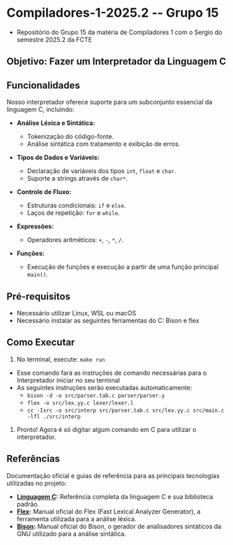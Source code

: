 # Compiladores-1-2025.2 -- Grupo 15

- Repositório do Grupo 15 da matéria de Compiladores 1 com o Sergio do semestre 2025.2 da FCTE

## Objetivo: Fazer um Interpretador da Linguagem C

## Funcionalidades

Nosso interpretador oferece suporte para um subconjunto essencial da linguagem C, incluindo:

- **Análise Léxica e Sintática:**
  - Tokenização do código-fonte.
  - Análise sintática com tratamento e exibição de erros.

- **Tipos de Dados e Variáveis:**
  - Declaração de variáveis dos tipos `int`, `float` e `char`.
  - Suporte a strings através de `char*`.

- **Controle de Fluxo:**
  - Estruturas condicionais: `if` e `else`.
  - Laços de repetição: `for` e `while`.

- **Expressões:**
  - Operadores aritméticos: `+`, `-`, `*`, `/`.

- **Funções:**
  - Execução  de funções e execução a partir de uma função principal `main()`.

## Pré-requisitos

- Necessário utilizar Linux, WSL ou macOS
- Necessário instalar as seguintes ferramentas do C: Bison e flex

## Como Executar

1. No terminal, execute: ``make run``

- Esse comando fará as instruções de comando necessárias para o Interpretador iniciar no seu terminal
- As seguintes instruções serão executadas automaticamente:
  - ``bison -d -o src/parser.tab.c parser/parser.y``
  - ``flex -o src/lex.yy.c lexer/lexer.l``
  - ``cc -Isrc -o src/interp src/parser.tab.c src/lex.yy.c src/main.c -lfl ./src/interp``

1. Pronto! Agora é só digitar algum comando em C para utilizar o interpretador.

## Referências

Documentação oficial e guias de referência para as principais tecnologias utilizadas no projeto:

- **[Linguagem C](https://en.cppreference.com/w/c/language):** Referência completa da linguagem C e sua biblioteca padrão.
- **[Flex](https://westes.github.io/flex/manual/):** Manual oficial do Flex (Fast Lexical Analyzer Generator), a ferramenta utilizada para a análise léxica.
- **[Bison](https://www.gnu.org/software/bison/manual/):** Manual oficial do Bison, o gerador de analisadores sintáticos da GNU utilizado para a análise sintática.
